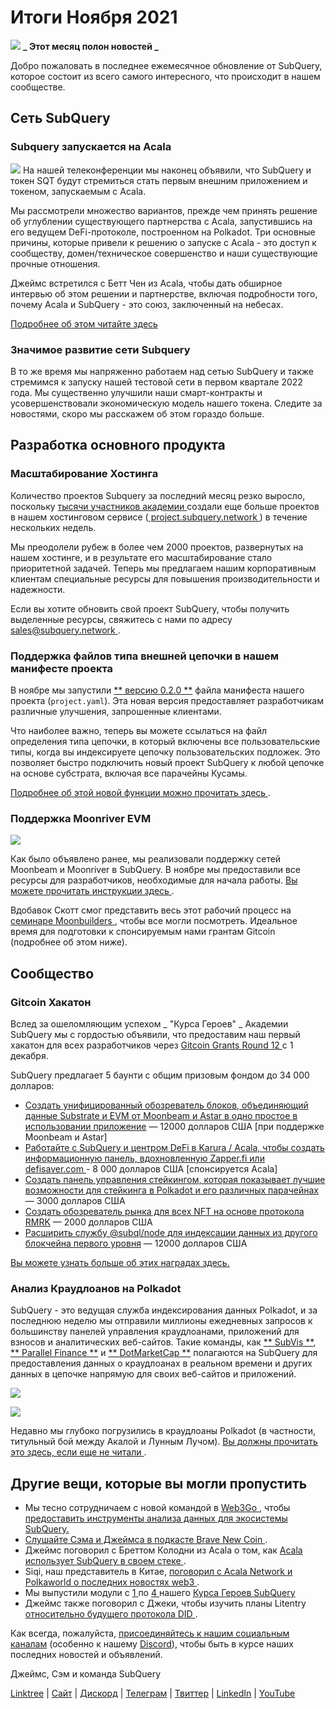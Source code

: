 # Итоги Ноября 2021

![](https://miro.medium.com/max/1400/1*qzKzZnWY2ao3tiffwwugXQ.png) **_ Этот месяц полон новостей _**

Добро пожаловать в последнее ежемесячное обновление от SubQuery, которое состоит из всего самого интересного, что происходит в нашем сообществе.

## Сеть SubQuery

### Subquery запускается на Acala

![](https://miro.medium.com/max/600/0*SJ1TWt1sGwUWqvuI.gif) На нашей телеконференции мы наконец объявили, что SubQuery и токен SQT будут стремиться стать первым внешним приложением и токеном, запускаемым с Acala.

Мы рассмотрели множество вариантов, прежде чем принять решение об углублении существующего партнерства с Acala, запустившись на его ведущем DeFi-протоколе, построенном на Polkadot. Три основные причины, которые привели к решению о запуске с Acala - это доступ к сообществу, домен/техническое совершенство и наши существующие прочные отношения.

Джеймс встретился с Бетт Чен из Acala, чтобы дать обширное интервью об этом решении и партнерстве, включая подробности того, почему Acala и SubQuery - это союз, заключенный на небесах.

[Подробнее об этом читайте здесь](https://blog.subquery.network/blogs/20211125-subquery-network-acala.html)

### Значимое развитие сети Subquery

В то же время мы напряженно работаем над сетью SubQuery и также стремимся к запуску нашей тестовой сети в первом квартале 2022 года. Мы существенно улучшили наши смарт-контракты и усовершенствовали экономическую модель нашего токена. Следите за новостями, скоро мы расскажем об этом гораздо больше.

## Разработка основного продукта

### Масштабирование Хостинга

Количество проектов Subquery за последний месяц резко выросло, поскольку [ тысячи участников академии ](https://blog.subquery.network/blogs/20211018-subquery-launches-the-subquery-academy.html) создали еще больше проектов в нашем хостинговом сервисе ([ project.subquery.network ](https://project.subquery.network/)) в течение нескольких недель.

Мы преодолели рубеж в более чем 2000 проектов, развернутых на нашем хостинге, и в результате его масштабирование стало приоритетной задачей. Теперь мы предлагаем нашим корпоративным клиентам специальные ресурсы для повышения производительности и надежности.

Если вы хотите обновить свой проект SubQuery, чтобы получить выделенные ресурсы, свяжитесь с нами по адресу [ sales@subquery.network ](mailto:sales@subquery.network).

### Поддержка файлов типа внешней цепочки в нашем манифесте проекта

В ноябре мы запустили [** версию 0.2.0 **](https://doc.subquery.network/create/manifest/) файла манифеста нашего проекта (` project.yaml `). Эта новая версия предоставляет разработчикам различные улучшения, запрошенные клиентами.

Что наиболее важно, теперь вы можете ссылаться на файл определения типа цепочки, в который включены все пользовательские типы, когда вы индексируете цепочку пользовательских подложек. Это позволяет быстро подключить новый проект SubQuery к любой цепочке на основе субстрата, включая все парачейны Кусамы.

[ Подробнее об этой новой функции можно прочитать здесь ](https://blog.subquery.network/blogs/20211105-november-technical-update.html#support-for-external-chain-type-files-in-project-manifest).

### Поддержка Moonriver EVM

![](https://miro.medium.com/max/600/0*B27QVtvcR6nXA9ff.gif)

Как было объявлено ранее, мы реализовали поддержку сетей Moonbeam и Moonriver в SubQuery. В ноябре мы предоставили все ресурсы для разработчиков, необходимые для начала работы. [ Вы можете прочитать инструкции здесь ](https://blog.subquery.network/blogs/20211105-november-technical-update.html#moonbeam-evm-support).

Вдобавок Скотт смог представить весь этот рабочий процесс на [ семинаре Moonbuilders ](https://www.crowdcast.io/e/moonbuilders-ws/10), чтобы все могли посмотреть. Идеальное время для подготовки к спонсируемым нами грантам Gitcoin (подробнее об этом ниже).

## Сообщество

### Gitcoin Хакатон

Вслед за ошеломляющим успехом _ "Курса Героев" _ Академии SubQuery мы с гордостью объявили, что предоставим наш первый хакатон для всех разработчиков через [ Gitcoin Grants Round 12 ](https://gitcoin.co/hackathon/gr12/?org=subquery) с 1 декабря.

SubQuery предлагает 5 баунти с общим призовым фондом до 34 000 долларов:

- [Создать унифицированный обозреватель блоков, объединяющий данные Substrate и EVM от Moonbeam и Astar в одно простое в использовании приложение](https://gitcoin.co/issue/subquery/grants/1) — 12000 долларов США [при поддержке Moonbeam и Astar]
- [ Работайте с SubQuery и центром DeFi в Karura / Acala, чтобы создать информационную панель, вдохновленную Zapper.fi или defisaver.com ](https://gitcoin.co/issue/subquery/grants/2) - 8 000 долларов США [спонсируется Acala]
- [Создать панель управления стейкингом, которая показывает лучшие возможности для стейкинга в Polkadot и его различных парачейнах](https://gitcoin.co/issue/subquery/grants/3) — 3000 долларов США
- [Создать обозреватель рынка для всех NFT на основе протокола RMRK](https://gitcoin.co/issue/subquery/grants/4) — 2000 долларов США
- [Расширить службу @subql/node для индексации данных из другого блокчейна первого уровня](https://gitcoin.co/issue/subquery/grants/5) — 12000 долларов США

[Вы можете узнать больше об этих наградах здесь.](https://blog.subquery.network/blogs/20211120-gitcoin12-hackathon.html)

### Анализ Краудлоанов на Polkadot

SubQuery - это ведущая служба индексирования данных Polkadot, и за последнюю неделю мы отправили миллионы ежедневных запросов к большинству панелей управления краудлоанами, приложений для взносов и аналитических веб-сайтов. Такие команды, как [** SubVis **](https://www.subvis.io/), [** Parallel Finance **](https://parallel.fi/) и [** DotMarketCap **](https://dotmarketcap.com/) полагаются на SubQuery для предоставления данных о краудлоанах в реальном времени и других данных в цепочке напрямую для своих веб-сайтов и приложений.

![](https://miro.medium.com/max/60/0*HfsoOwpat76ip6Jg?q=20)

![](https://miro.medium.com/max/700/0*HfsoOwpat76ip6Jg)

Недавно мы глубоко погрузились в краудлоаны Polkadot (в частности, титульный бой между Акалой и Лунным Лучом). [ Вы должны прочитать это здесь, если еще не читали ](https://blog.subquery.network/blogs/20211124-polkadot-crowdloans.html).

## Другие вещи, которые вы могли пропустить

- Мы тесно сотрудничаем с новой командой в [ Web3Go ](https://www.web3go.xyz/), чтобы [ предоставить инструменты анализа данных для экосистемы SubQuery. ](https://blog.subquery.network/customer_announcements/20211110-web3go.html)
- [ Слушайте Сэма и Джеймса в подкасте Brave New Coin ](https://bravenewcoin.com/insights/podcasts/subquery-connecting-the-dots-on-polkadot).
- Джеймс поговорил с Бреттом Колодни из Acala о том, как [ Acala использует SubQuery в своем стеке ](https://www.youtube.com/watch?v=Wbxwj8K67Lw).
- Siqi, наш представитель в Китае, [ поговорил с Acala Network и Polkaworld о последних новостях web3 ](https://www.huoxing24.com/live/24313016).
- Мы выпустили модули с [ 1 ](https://doc.subquery.network/academy/herocourse/module1/) по [ 4 ](https://doc.subquery.network/academy/herocourse/module4/) нашего [Курса Героев SubQuery ](https://blog.subquery.network/blogs/20211018-subquery-launches-the-subquery-academy.html)
- Джеймс также поговорил с Джеки, чтобы изучить планы Litentry [ относительно будущего протокола DID ](https://www.youtube.com/watch?v=Rqlpo9QIVyk).

Как всегда, пожалуйста, [присоединяйтесь к нашим социальным каналам](https://linktr.ee/subquerynetwork) (особенно к нашему [Discord](https://discord.com/invite/subquery)), чтобы быть в курсе наших последних новостей и объявлений.

Джеймс, Сэм и команда SubQuery

[Linktree](https://linktr.ee/subquerynetwork) | [Сайт](https://subquery.network/) | [Дискорд](https://discord.com/invite/78zg8aBSMG) | [Телеграм](https://t.me/subquerynetwork) | [Твиттер](https://twitter.com/subquerynetwork) | [LinkedIn](https://www.linkedin.com/company/subquery) | [YouTube](https://www.youtube.com/channel/UCi1a6NUUjegcLHDFLr7CqLw)
